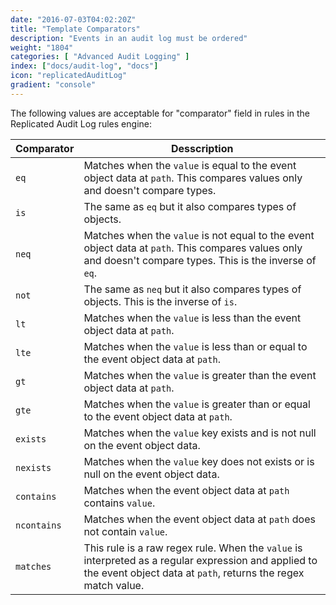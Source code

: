 ```yaml
---
date: "2016-07-03T04:02:20Z"
title: "Template Comparators"
description: "Events in an audit log must be ordered"
weight: "1804"
categories: [ "Advanced Audit Logging" ]
index: ["docs/audit-log", "docs"]
icon: "replicatedAuditLog"
gradient: "console"
---
```



The following values are acceptable for "comparator" field in rules in the Replicated Audit Log rules engine:

| Comparator | Desscription |
| --- | --- |
| `eq` | Matches when the `value` is equal to the event object data at `path`. This compares values only and doesn't compare types. |
| `is` | The same as `eq` but it also compares types of objects. |
| `neq` | Matches when the `value` is not equal to the event object data at `path`. This compares values only and doesn't compare types. This is the inverse of `eq`. |
| `not` | The same as `neq` but it also compares types of objects. This is the inverse of `is`. |
| `lt` | Matches when the `value` is less than the event object data at `path`. |
| `lte` | Matches when the `value` is less than or equal to the event object data at `path`. |
| `gt` | Matches when the `value` is greater than the event object data at `path`. |
| `gte` | Matches when the `value` is greater than or equal to the event object data at `path`. |
| `exists` | Matches when the `value` key exists and is not null on the event object data. |
| `nexists` | Matches when the `value` key does not exists or is null on the event object data. |
| `contains` | Matches when the event object data at `path` contains `value`. |
| `ncontains` | Matches when the event object data at `path` does not contain `value`. |
| `matches` | This rule is a raw regex rule. When the `value` is interpreted as a regular expression and applied to the event object data at `path`, returns the regex match value. |
